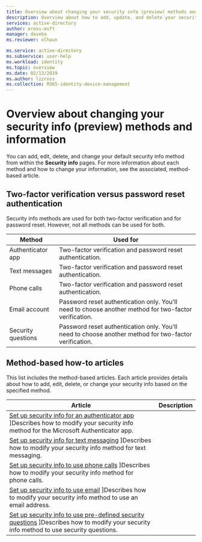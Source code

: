 ```yaml
---
title: Overview about changing your security info (preview) methods and information - Azure Active Directory | Microsoft Docs
description: Overview about how to add, update, and delete your security info methods for two-factor verification and self-service passsword reset.
services: active-directory
author: eross-msft
manager: daveba
ms.reviewer: olhaun

ms.service: active-directory
ms.subservice: user-help
ms.workload: identity
ms.topic: overview
ms.date: 02/13/2019
ms.author: lizross
ms.collection: M365-identity-device-management
---
```


# Overview about changing your security info (preview) methods and information
You can add, edit, delete, and change your default security info method from within the **Security info** pages. For more information about each method and how to change your information, see the associated, method-based article.

## Two-factor verification versus password reset authentication
Security info methods are used for both two-factor verification and for password reset. However, not all methods can be used for both.

|Method|Used for|
|------|--------|
|Authenticator app|Two-factor verification and password reset authentication.|
|Text messages|Two-factor verification and password reset authentication.|
|Phone calls|Two-factor verification and password reset authentication.|
|Email account|Password reset authentication only. You'll need to choose another method for two-factor verification.|
|Security questions|Password reset authentication only. You'll need to choose another method for two-factor verification.|

## Method-based how-to articles
This list includes the method-based articles. Each article provides details about how to add, edit, delete, or change your security info based on the specified method.

|Article |Description |
|------|------------|
| [Set up security info for an authenticator app](security-info-setup-auth-app.md) ]Describes how to modify your security info method for the Microsoft Authenticator app.|
| [Set up security info for text messaging](security-info-setup-text-msg.md) ]Describes how to modify your security info method for text messaging.|
| [Set up security info to use phone calls](security-info-setup-phone-number.md) ]Describes how to modify your security info method for phone calls.|
| [Set up security info to use email](security-info-setup-email.md) ]Describes how to modify your security info method to use an email address.|
| [Set up security info to use pre-defined security questions](security-info-setup-questions.md) ]Describes how to modify your security info method to use security questions.|